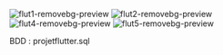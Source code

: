 ![flut1-removebg-preview](https://github.com/user-attachments/assets/9ca01fa1-8bb5-4ab7-810a-9149c02004ae)
![flut2-removebg-preview](https://github.com/user-attachments/assets/699094af-a90a-4810-9e17-2ff630f59338)
![flut4-removebg-preview](https://github.com/user-attachments/assets/9e9e1be4-a8a0-433f-acd8-5580991dd707)
![flut5-removebg-preview](https://github.com/user-attachments/assets/24185f0b-0bc8-4fae-8ae4-40a157673d38)

BDD : projetflutter.sql
